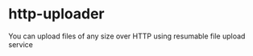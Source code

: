 http-uploader
=============

You can upload files of any size over HTTP using resumable file upload service
